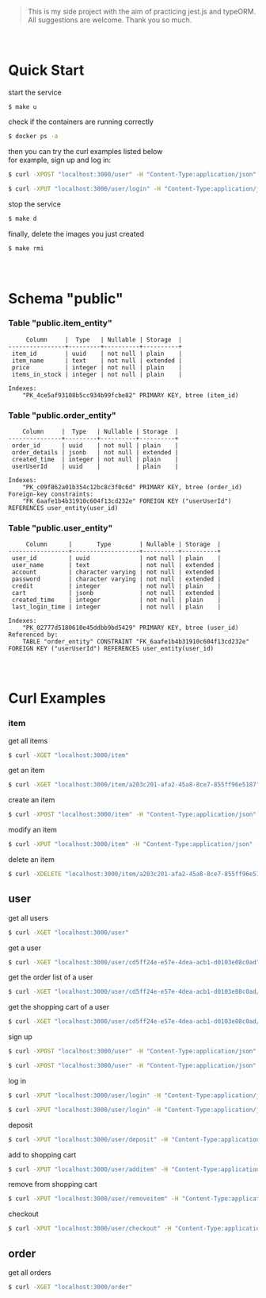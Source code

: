 
> This is my side project with the aim of practicing jest.js and typeORM.  
> All suggestions are welcome. Thank you so much.

##### &nbsp;

# **Quick Start**

start the service

```sh
$ make u
```

check if the containers are running correctly

```sh
$ docker ps -a
```

then you can try the curl examples listed below  
for example, sign up and log in:

```sh
$ curl -XPOST "localhost:3000/user" -H "Content-Type:application/json" -d '{"user_name":"chien","account":"abc@gmail.com","password":"123456","credit":100}'

$ curl -XPUT "localhost:3000/user/login" -H "Content-Type:application/json" -d '{"account":"abc@gmail.com","password":"123456"}'
```

stop the service

```sh
$ make d
```

finally, delete the images you just created

```sh
$ make rmi
```

##### &nbsp;

# **Schema "public"**

### Table "public.item_entity"

```
     Column     |  Type   | Nullable | Storage  |
----------------+---------+----------+----------+
 item_id        | uuid    | not null | plain    |
 item_name      | text    | not null | extended |
 price          | integer | not null | plain    |
 items_in_stock | integer | not null | plain    |

Indexes:
    "PK_4ce5af93108b5cc934b99fcbe82" PRIMARY KEY, btree (item_id)
```


### Table "public.order_entity"

```code
    Column     |  Type   | Nullable | Storage  |
---------------+---------+----------+----------+
 order_id      | uuid    | not null | plain    |
 order_details | jsonb   | not null | extended |
 created_time  | integer | not null | plain    |
 userUserId    | uuid    |          | plain    |

Indexes:
    "PK_c09f862a01b354c12bc8c3f0c6d" PRIMARY KEY, btree (order_id)
Foreign-key constraints:
    "FK_6aafe1b4b31910c604f13cd232e" FOREIGN KEY ("userUserId") REFERENCES user_entity(user_id)
```


### Table "public.user_entity"

```code
     Column      |       Type        | Nullable | Storage  | 
-----------------+-------------------+----------+----------+
 user_id         | uuid              | not null | plain    |
 user_name       | text              | not null | extended |
 account         | character varying | not null | extended |
 password        | character varying | not null | extended |
 credit          | integer           | not null | plain    |
 cart            | jsonb             | not null | extended |
 created_time    | integer           | not null | plain    |
 last_login_time | integer           | not null | plain    |

Indexes:
    "PK_02777d5180610e45ddbb9bd5429" PRIMARY KEY, btree (user_id)
Referenced by:
    TABLE "order_entity" CONSTRAINT "FK_6aafe1b4b31910c604f13cd232e" FOREIGN KEY ("userUserId") REFERENCES user_entity(user_id)
```

##### &nbsp;

# **Curl Examples**

### item

get all items
```sh
$ curl -XGET "localhost:3000/item"
```

get an item
```sh
$ curl -XGET "localhost:3000/item/a203c201-afa2-45a8-8ce7-855ff96e5187"
```

create an item
```sh
$ curl -XPOST "localhost:3000/item" -H "Content-Type:application/json" -d '{"item_name":"mug","price":10,"items_in_stock":100}'
```

modify an item
```sh
$ curl -XPUT "localhost:3000/item" -H "Content-Type:application/json" -d '{"item_id":"a203c201-afa2-45a8-8ce7-855ff96e5187","price":15,"items_in_stock":1000}'
```

delete an item
```sh
$ curl -XDELETE "localhost:3000/item/a203c201-afa2-45a8-8ce7-855ff96e5187"
```


## user

get all users
```sh
$ curl -XGET "localhost:3000/user"
```

get a user
```sh
$ curl -XGET "localhost:3000/user/cd5ff24e-e57e-4dea-acb1-d0103e08c0ad"
```

get the order list of a user
```sh
$ curl -XGET "localhost:3000/user/cd5ff24e-e57e-4dea-acb1-d0103e08c0ad/orderlist"
```

get the shopping cart of a user
```sh
$ curl -XGET "localhost:3000/user/cd5ff24e-e57e-4dea-acb1-d0103e08c0ad/cart"
```

sign up
```sh
$ curl -XPOST "localhost:3000/user" -H "Content-Type:application/json" -d '{"user_name":"chien","account":"abc@gmail.com","password":"123456","credit":100}'

$ curl -XPOST "localhost:3000/user" -H "Content-Type:application/json" -d '{"user_name":"eric","account":"123@gmail.com","password":"asdzxc","credit":100}'
```

log in
```sh
$ curl -XPUT "localhost:3000/user/login" -H "Content-Type:application/json" -d '{"account":"abc@gmail.com","password":"123456"}'

$ curl -XPUT "localhost:3000/user/login" -H "Content-Type:application/json" -d '{"account":"123@gmail.com","password":"asdzxc"}'
```

deposit
```sh
$ curl -XPUT "localhost:3000/user/deposit" -H "Content-Type:application/json" -d '{"user_id":"cd5ff24e-e57e-4dea-acb1-d0103e08c0ad","amount":50}'
```

add to shopping cart
```sh
$ curl -XPUT "localhost:3000/user/additem" -H "Content-Type:application/json" -d '{"user_id":"cd5ff24e-e57e-4dea-acb1-d0103e08c0ad","item_id":"a203c201-afa2-45a8-8ce7-855ff96e5187","amount":1}'
```

remove from shopping cart
```sh
$ curl -XPUT "localhost:3000/user/removeitem" -H "Content-Type:application/json" -d '{"user_id":"cd5ff24e-e57e-4dea-acb1-d0103e08c0ad","item_id":"a203c201-afa2-45a8-8ce7-855ff96e5187"}'
```

checkout
```sh
$ curl -XPUT "localhost:3000/user/checkout" -H "Content-Type:application/json" -d '{"user_id":"cd5ff24e-e57e-4dea-acb1-d0103e08c0ad"}'
```


## order

get all orders
```sh
$ curl -XGET "localhost:3000/order"
```

